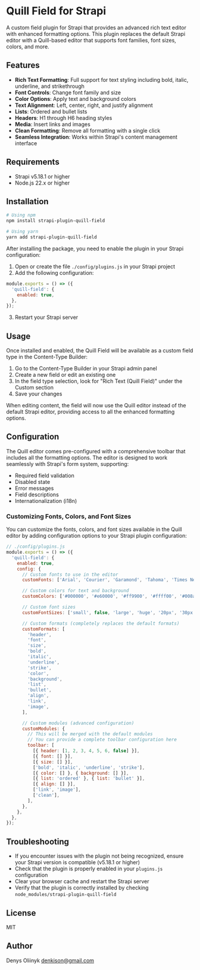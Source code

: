 # Quill Field for Strapi

A custom field plugin for Strapi that provides an advanced rich text editor with enhanced formatting options. This plugin replaces the default Strapi editor with a Quill-based editor that supports font families, font sizes, colors, and more.

## Features

- **Rich Text Formatting**: Full support for text styling including bold, italic, underline, and strikethrough
- **Font Controls**: Change font family and size
- **Color Options**: Apply text and background colors
- **Text Alignment**: Left, center, right, and justify alignment
- **Lists**: Ordered and bullet lists
- **Headers**: H1 through H6 heading styles
- **Media**: Insert links and images
- **Clean Formatting**: Remove all formatting with a single click
- **Seamless Integration**: Works within Strapi's content management interface

## Requirements

- Strapi v5.18.1 or higher
- Node.js 22.x or higher

## Installation

```bash
# Using npm
npm install strapi-plugin-quill-field

# Using yarn
yarn add strapi-plugin-quill-field
```

After installing the package, you need to enable the plugin in your Strapi configuration:

1. Open or create the file `./config/plugins.js` in your Strapi project
2. Add the following configuration:

```js
module.exports = () => ({
  'quill-field': {
    enabled: true,
  },
});
```

3. Restart your Strapi server

## Usage

Once installed and enabled, the Quill Field will be available as a custom field type in the Content-Type Builder:

1. Go to the Content-Type Builder in your Strapi admin panel
2. Create a new field or edit an existing one
3. In the field type selection, look for "Rich Text (Quill Field)" under the Custom section
4. Save your changes

When editing content, the field will now use the Quill editor instead of the default Strapi editor, providing access to all the enhanced formatting options.

## Configuration

The Quill editor comes pre-configured with a comprehensive toolbar that includes all the formatting options. The editor is designed to work seamlessly with Strapi's form system, supporting:

- Required field validation
- Disabled state
- Error messages
- Field descriptions
- Internationalization (i18n)

### Customizing Fonts, Colors, and Font Sizes

You can customize the fonts, colors, and font sizes available in the Quill editor by adding configuration options to your Strapi plugin configuration:

```js
// ./config/plugins.js
module.exports = () => ({
  'quill-field': {
    enabled: true,
    config: {
      // Custom fonts to use in the editor
      customFonts: ['Arial', 'Courier', 'Garamond', 'Tahoma', 'Times New Roman', 'Verdana'],

      // Custom colors for text and background
      customColors: ['#000000', '#e60000', '#ff9900', '#ffff00', '#008a00', '#0066cc', '#9933ff', '#ffffff', '#facccc', '#ffebcc'],

      // Custom font sizes
      customFontSizes: ['small', false, 'large', 'huge', '20px', '30px'],

      // Custom formats (completely replaces the default formats)
      customFormats: [
        'header',
        'font',
        'size',
        'bold',
        'italic',
        'underline',
        'strike',
        'color',
        'background',
        'list',
        'bullet',
        'align',
        'link',
        'image',
      ],

      // Custom modules (advanced configuration)
      customModules: {
        // This will be merged with the default modules
        // You can provide a complete toolbar configuration here
        toolbar: [
          [{ header: [1, 2, 3, 4, 5, 6, false] }],
          [{ font: [] }],
          [{ size: [] }],
          ['bold', 'italic', 'underline', 'strike'],
          [{ color: [] }, { background: [] }],
          [{ list: 'ordered' }, { list: 'bullet' }],
          [{ align: [] }],
          ['link', 'image'],
          ['clean'],
        ],
      },
    },
  },
});
```

## Troubleshooting

- If you encounter issues with the plugin not being recognized, ensure your Strapi version is compatible (v5.18.1 or higher)
- Check that the plugin is properly enabled in your `plugins.js` configuration
- Clear your browser cache and restart the Strapi server
- Verify that the plugin is correctly installed by checking `node_modules/strapi-plugin-quill-field`

## License

MIT

## Author

Denys Oliinyk <denkison@gmail.com>

